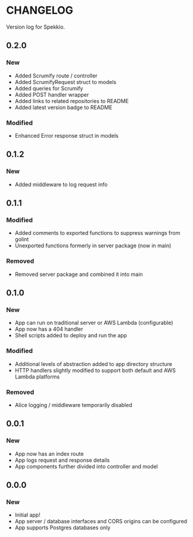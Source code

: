 # CHANGELOG

Version log for Spekkio.

## 0.2.0
### New
- Added Scrumify route / controller
- Added ScrumifyRequest struct to models
- Added queries for Scrumify
- Added POST handler wrapper
- Added links to related repositories to README
- Added latest version badge to README
### Modified
- Enhanced Error response struct in models

## 0.1.2
### New
- Added middleware to log request info

## 0.1.1
### Modified
- Added comments to exported functions to suppress warnings from golint
- Unexported functions formerly in server package (now in main)
### Removed
- Removed server package and combined it into main

## 0.1.0
### New
- App can run on traditional server or AWS Lambda (configurable)
- App now has a 404 handler
- Shell scripts added to deploy and run the app
### Modified
- Additional levels of abstraction added to app directory structure
- HTTP handlers slightly modified to support both default and AWS Lambda platforms
### Removed
- Alice logging / middleware temporarily disabled

## 0.0.1
### New
- App now has an index route
- App logs request and response details
- App components further divided into controller and model

## 0.0.0
### New
- Initial app!
- App server / database interfaces and CORS origins can be configured
- App supports Postgres databases only
